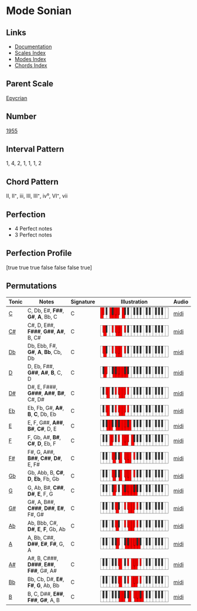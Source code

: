 # Mode Sonian

## Links

- [Documentation](index.md)
- [Scales Index](Scales.md)
- [Modes Index](Modes.md)
- [Chords Index](Chords.md)

## Parent Scale

[Epycrian](ScaleEpycrian.md)

## Number

[1955](https://ianring.com/musictheory/scales/1955)

## Interval Pattern

1, 4, 2, 1, 1, 1, 2

## Chord Pattern

II, II⁺, iii, III, III⁺, iv⁰, VI⁺, vii

## Perfection

- 4 Perfect notes
- 3 Perfect notes

## Perfection Profile

[true true true false false false true]

## Permutations

| Tonic | Notes | Signature | Illustration | Audio |
|-------|-------|-----------|--------------|-------|
| [C](ModeCNaturalSonian.md) | C, Db, E#, **F##**, **G#**, **A**, Bb, C | C | ![CNaturalSonian](ModeCNaturalSonian.png) | [midi](https://github.com/edipermadi/music/blob/main/docs/ModeCNaturalSonian.mid?raw=true) |
| [C#](ModeCSharpSonian.md) | C#, D, E##, **F###**, **G##**, **A#**, B, C# | C | ![CSharpSonian](ModeCSharpSonian.png) | [midi](https://github.com/edipermadi/music/blob/main/docs/ModeCSharpSonian.mid?raw=true) |
| [Db](ModeDFlatSonian.md) | Db, Ebb, F#, **G#**, **A**, **Bb**, Cb, Db | C | ![DFlatSonian](ModeDFlatSonian.png) | [midi](https://github.com/edipermadi/music/blob/main/docs/ModeDFlatSonian.mid?raw=true) |
| [D](ModeDNaturalSonian.md) | D, Eb, F##, **G##**, **A#**, **B**, C, D | C | ![DNaturalSonian](ModeDNaturalSonian.png) | [midi](https://github.com/edipermadi/music/blob/main/docs/ModeDNaturalSonian.mid?raw=true) |
| [D#](ModeDSharpSonian.md) | D#, E, F###, **G###**, **A##**, **B#**, C#, D# | C | ![DSharpSonian](ModeDSharpSonian.png) | [midi](https://github.com/edipermadi/music/blob/main/docs/ModeDSharpSonian.mid?raw=true) |
| [Eb](ModeEFlatSonian.md) | Eb, Fb, G#, **A#**, **B**, **C**, Db, Eb | C | ![EFlatSonian](ModeEFlatSonian.png) | [midi](https://github.com/edipermadi/music/blob/main/docs/ModeEFlatSonian.mid?raw=true) |
| [E](ModeENaturalSonian.md) | E, F, G##, **A##**, **B#**, **C#**, D, E | C | ![ENaturalSonian](ModeENaturalSonian.png) | [midi](https://github.com/edipermadi/music/blob/main/docs/ModeENaturalSonian.mid?raw=true) |
| [F](ModeFNaturalSonian.md) | F, Gb, A#, **B#**, **C#**, **D**, Eb, F | C | ![FNaturalSonian](ModeFNaturalSonian.png) | [midi](https://github.com/edipermadi/music/blob/main/docs/ModeFNaturalSonian.mid?raw=true) |
| [F#](ModeFSharpSonian.md) | F#, G, A##, **B##**, **C##**, **D#**, E, F# | C | ![FSharpSonian](ModeFSharpSonian.png) | [midi](https://github.com/edipermadi/music/blob/main/docs/ModeFSharpSonian.mid?raw=true) |
| [Gb](ModeGFlatSonian.md) | Gb, Abb, B, **C#**, **D**, **Eb**, Fb, Gb | C | ![GFlatSonian](ModeGFlatSonian.png) | [midi](https://github.com/edipermadi/music/blob/main/docs/ModeGFlatSonian.mid?raw=true) |
| [G](ModeGNaturalSonian.md) | G, Ab, B#, **C##**, **D#**, **E**, F, G | C | ![GNaturalSonian](ModeGNaturalSonian.png) | [midi](https://github.com/edipermadi/music/blob/main/docs/ModeGNaturalSonian.mid?raw=true) |
| [G#](ModeGSharpSonian.md) | G#, A, B##, **C###**, **D##**, **E#**, F#, G# | C | ![GSharpSonian](ModeGSharpSonian.png) | [midi](https://github.com/edipermadi/music/blob/main/docs/ModeGSharpSonian.mid?raw=true) |
| [Ab](ModeAFlatSonian.md) | Ab, Bbb, C#, **D#**, **E**, **F**, Gb, Ab | C | ![AFlatSonian](ModeAFlatSonian.png) | [midi](https://github.com/edipermadi/music/blob/main/docs/ModeAFlatSonian.mid?raw=true) |
| [A](ModeANaturalSonian.md) | A, Bb, C##, **D##**, **E#**, **F#**, G, A | C | ![ANaturalSonian](ModeANaturalSonian.png) | [midi](https://github.com/edipermadi/music/blob/main/docs/ModeANaturalSonian.mid?raw=true) |
| [A#](ModeASharpSonian.md) | A#, B, C###, **D###**, **E##**, **F##**, G#, A# | C | ![ASharpSonian](ModeASharpSonian.png) | [midi](https://github.com/edipermadi/music/blob/main/docs/ModeASharpSonian.mid?raw=true) |
| [Bb](ModeBFlatSonian.md) | Bb, Cb, D#, **E#**, **F#**, **G**, Ab, Bb | C | ![BFlatSonian](ModeBFlatSonian.png) | [midi](https://github.com/edipermadi/music/blob/main/docs/ModeBFlatSonian.mid?raw=true) |
| [B](ModeBNaturalSonian.md) | B, C, D##, **E##**, **F##**, **G#**, A, B | C | ![BNaturalSonian](ModeBNaturalSonian.png) | [midi](https://github.com/edipermadi/music/blob/main/docs/ModeBNaturalSonian.mid?raw=true) |

